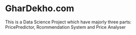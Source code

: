 # GharDekho.com

This is a Data Science Project which have majorly three parts: PricePredictor, Rcommendation System and Price Analyser
